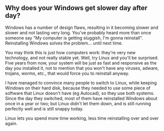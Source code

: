 <?php require("../../entete.php");?> <?php require("../../base.php");?> <?php require("../../fonctions.php");?>

<div id="corps">

<h2>Why does your Windows get slower day after day?</h2>

Windows has a number of design flaws, resulting in it becoming
slower and slower and not lasting very long. You've probably
heard more than once 
someone say "My computer is getting sluggish, I'm gonna reinstall". 
Reinstalling Windows solves the problem... until next time.

You may think this is just how computers work: they're very new 
technology, and not really stable yet. Well, try Linux and you'll be 
surprised. Five years from now, your system will be just as fast and 
responsive as the day you installed it, not to mention that you won't 
have any viruses, adware, trojans, worms, etc., that would force you to 
reinstall anyway.

I have managed to convince many people to switch to Linux, while 
keeping Windows on their hard disk, because they needed to use some 
piece of software that Linux doesn't have (eg Autocad), so they use both 
systems. Since the day they switched, most of them have reinstalled 
Windows about once in a year or two; but Linux didn't let them down, 
and is still running perfectly well and is still snappy today.

Linux lets you spend more time working, less time reinstalling over 
and over again.

</div>


